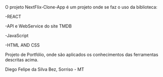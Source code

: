 O projeto NextFlix-Clone-App é um projeto onde se faz o uso da biblioteca:

-REACT

-API e WebService do site TMDB

-JavaScript

-HTML AND CSS

Projeto de Portfólio, onde são aplicados os conhecimentos das ferramentas descritas acima.

Diego Felipe da Silva Bez, Sorriso - MT